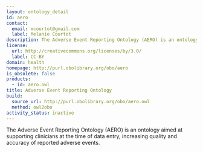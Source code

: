 ```yaml
---
layout: ontology_detail
id: aero
contact:
  email: mcourtot@gmail.com
  label: Melanie Courtot
description: The Adverse Event Reporting Ontology (AERO) is an ontology aimed at supporting clinicians at the time of data entry, increasing quality and accuracy of reported adverse events
license:
  url: http://creativecommons.org/licenses/by/3.0/
  label: CC-BY
domain: health
homepage: http://purl.obolibrary.org/obo/aero
is_obsolete: false
products:
  - id: aero.owl
title: Adverse Event Reporting Ontology
build:
  source_url: http://purl.obolibrary.org/obo/aero.owl
  method: owl2obo
activity_status: inactive
---
```


The Adverse Event Reporting Ontology (AERO) is an ontology aimed at supporting clinicians at the time of data entry, increasing quality and accuracy of reported adverse events.

